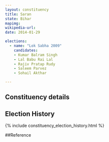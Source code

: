 ```yaml
---
layout: constituency
title: Saran
state: Bihar
mapimg: 
wikipedia-url: 
date: 2014-01-29

elections: 
  - name: "Lok Sabha 2009"
    candidates: 
    - Kumar Balram Singh 
    - Lal Babu Rai Lal 
    - Rajiv Pratap Rudy 
    - Saleem Parvez 
    - Sohail Akthar 

---
```

## Constituency details


## Election History
{% include constituency_election_history.html %}

##Reference

